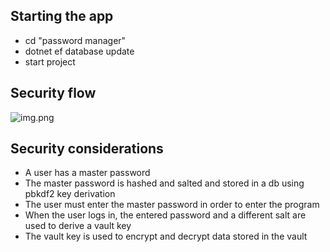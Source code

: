 ﻿## Starting the app

- cd "password manager"
- dotnet ef database update
- start project

## Security flow
![img.png](img.png)

## Security considerations
- A user has a master password
- The master password is hashed and salted and stored in a db using pbkdf2 key derivation
- The user must enter the master password in order to enter the program
- When the user logs in, the entered password and a different salt are used to derive a vault key
- The vault key is used to encrypt and decrypt data stored in the vault 